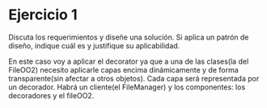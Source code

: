 Ejercicio 1
======
Discuta los requerimientos y diseñe una solución. Si aplica un patrón de diseño, indique cuál es y justifique su aplicabilidad.

En este caso voy a aplicar el decorator ya que a una de las clases(la del FileOO2) necesito aplicarle capas encima dinámicamente y de forma transparente(sin afectar a otros objetos). Cada capa será representada por un decorador. Habrá un cliente(el FileManager) y los componentes: los decoradores y el fileOO2.
